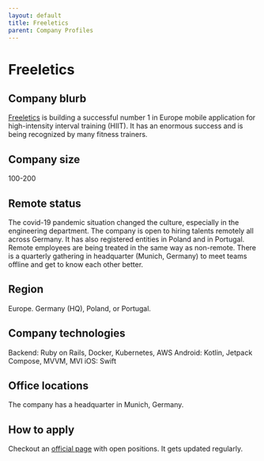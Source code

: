 ```yaml
---
layout: default
title: Freeletics
parent: Company Profiles
---
```


# Freeletics

## Company blurb

[Freeletics](https://www.freeletics.com/en/) is building a successful number 1 in Europe mobile application for high-intensity interval training (HIIT). It has an enormous success and is being recognized by many fitness trainers.

## Company size

100-200

## Remote status

The covid-19 pandemic situation changed the culture, especially in the engineering department. The company is open to hiring talents remotely all across Germany. It has also registered entities in Poland and in Portugal. Remote employees are being treated in the same way as non-remote. There is a quarterly gathering in headquarter (Munich, Germany) to meet teams offline and get to know each other better. 

## Region

Europe. Germany (HQ), Poland, or Portugal.

## Company technologies

Backend: Ruby on Rails, Docker, Kubernetes, AWS
Android: Kotlin, Jetpack Compose, MVVM, MVI
iOS: Swift

## Office locations

The company has a headquarter in Munich, Germany.

## How to apply

Checkout an [official page](https://www.freeletics.com/en/corporate/jobs/) with open positions. It gets updated regularly.
